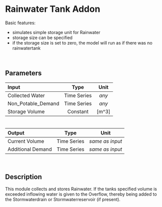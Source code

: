 

# Rainwater Tank Addon

Basic features:

 - simulates simple storage unit for Rainwater
 - storage size can be specified
 - if the storage size is set to zero, the model will run as if there was no rainwatertank
 
<br>

## Parameters 



| Input  | Type  |  Unit  |
| :------------ |:---------------:| :-----:|	
| Collected Water      | Time Series | _any_ |
| 	Non_Potable_Demand | Time Series  |   _any_ |
| 	Storage Volume | Constant  |   [m^3] |


# 

|Output  | Type  |  Unit  |
| :------------ |:---------------:| :-----:|
|    Current Volume  | Time Series |  _same as input_ |
|    Additional Demand |    Time Series     |  _same as input_  |




<br>

## Description 

This module collects and stores Rainwater. If the tanks specified volume is exceeded inflowing water is given to the Overflow, thereby being added to the Stormwaterdrain or Stormwaterreservoir (if present).


<br>



